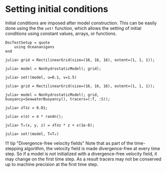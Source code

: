 # Setting initial conditions

Initial conditions are imposed after model construction. This can be easily done using the the `set!` function, which
allows the setting of initial conditions using constant values, arrays, or functions.

```@meta
DocTestSetup = quote
    using Oceananigans
end
```

```jldoctest
julia> grid = RectilinearGrid(size=(16, 16, 16), extent=(1, 1, 1));

julia> model = NonhydrostaticModel(; grid);

julia> set!(model, u=0.1, v=1.5)
```

```jldoctest
julia> grid = RectilinearGrid(size=(16, 16, 16), extent=(1, 1, 1));

julia> model = NonhydrostaticModel(; grid, buoyancy=SeawaterBuoyancy(), tracers=(:T, :S));

julia> ∂T∂z = 0.01;

julia> ϵ(σ) = σ * randn();

julia> T₀(x, y, z) = ∂T∂z * z + ϵ(1e-8);

julia> set!(model, T=T₀)
```

!!! tip "Divergence-free velocity fields"
    Note that as part of the time-stepping algorithm, the velocity field is made
    divergence-free at every time step. So if a model is not initialized with a
    divergence-free velocity field, it may change on the first time step. As a result
    tracers may not be conserved up to machine precision at the first time step.

